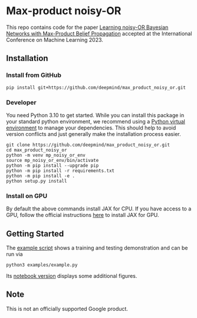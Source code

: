 # Max-product noisy-OR

This repo contains code for the paper [Learning noisy-OR Bayesian Networks with Max-Product Belief Propagation](https://arxiv.org/abs/2302.00099) accepted at the International Conference on Machine Learning 2023.

## Installation

### Install from GitHub
```
pip install git+https://github.com/deepmind/max_product_noisy_or.git
```

### Developer
You need Python 3.10 to get started.
While you can install this package in your standard python environment,
we recommend using a
[Python virtual environment](https://docs.python.org/3/tutorial/venv.html)
to manage your dependencies. This should help to avoid version conflicts and
just generally make the installation process easier.

```
git clone https://github.com/deepmind/max_product_noisy_or.git
cd max_product_noisy_or
python -m venv mp_noisy_or_env
source mp_noisy_or_env/bin/activate
python -m pip install --upgrade pip
python -m pip install -r requirements.txt
python -m pip install -e .
python setup.py install
```

### Install on GPU

By default the above commands install JAX for CPU. If you have access to a GPU,
follow the official instructions [here](https://github.com/google/jax#pip-installation-gpu-cuda)
to install JAX for GPU.

## Getting Started

The [example script](https://github.com/deepmind/max_product_noisy_or/examples/example.py) shows a training and testing demonstration and can be run via
```
python3 examples/example.py
```
Its [notebook version](https://colab.research.google.com/github/deepmind/max_product_noisy_or/blob/master/examples/example.ipynb) displays some additional figures.


## Note

This is not an officially supported Google product.
